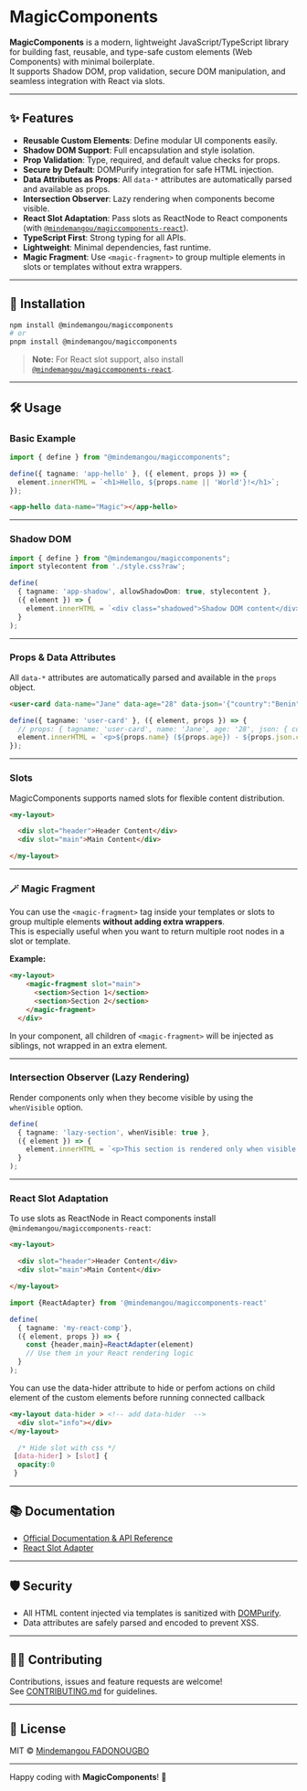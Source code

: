 # MagicComponents

**MagicComponents** is a modern, lightweight JavaScript/TypeScript library for building fast, reusable, and type-safe custom elements (Web Components) with minimal boilerplate.  
It supports Shadow DOM, prop validation, secure DOM manipulation, and seamless integration with React via slots.

---

## ✨ Features

- **Reusable Custom Elements**: Define modular UI components easily.
- **Shadow DOM Support**: Full encapsulation and style isolation.
- **Prop Validation**: Type, required, and default value checks for props.
- **Secure by Default**: DOMPurify integration for safe HTML injection.
- **Data Attributes as Props**: All `data-*` attributes are automatically parsed and available as props.
- **Intersection Observer**: Lazy rendering when components become visible.
- **React Slot Adaptation**: Pass slots as ReactNode to React components (with [`@mindemangou/magiccomponents-react`](https://www.npmjs.com/package/@mindemangou/magiccomponents-react)).
- **TypeScript First**: Strong typing for all APIs.
- **Lightweight**: Minimal dependencies, fast runtime.
- **Magic Fragment**: Use `<magic-fragment>` to group multiple elements in slots or templates without extra wrappers.

---

## 🚀 Installation

```bash
npm install @mindemangou/magiccomponents
# or
pnpm install @mindemangou/magiccomponents
```

> **Note:** For React slot support, also install [`@mindemangou/magiccomponents-react`](https://www.npmjs.com/package/@mindemangou/magiccomponents-react).

---

## 🛠️ Usage

### Basic Example

```typescript
import { define } from "@mindemangou/magiccomponents";

define({ tagname: 'app-hello' }, ({ element, props }) => {
  element.innerHTML = `<h1>Hello, ${props.name || 'World'}!</h1>`;
});
```

```html
<app-hello data-name="Magic"></app-hello>
```

---

### Shadow DOM

```typescript
import { define } from "@mindemangou/magiccomponents";
import stylecontent from './style.css?raw';

define(
  { tagname: 'app-shadow', allowShadowDom: true, stylecontent },
  ({ element }) => {
    element.innerHTML = `<div class="shadowed">Shadow DOM content</div>`;
  }
);
```

---

### Props & Data Attributes

All `data-*` attributes are automatically parsed and available in the `props` object.

```html
<user-card data-name="Jane" data-age="28" data-json='{"country":"Benin"}'></user-card>
```

```typescript
define({ tagname: 'user-card' }, ({ element, props }) => {
  // props: { tagname: 'user-card', name: 'Jane', age: '28', json: { country: 'Benin' } }
  element.innerHTML = `<p>${props.name} (${props.age}) - ${props.json.country}</p>`;
});
```

---

### Slots

MagicComponents supports named slots for flexible content distribution.

```html
<my-layout>

  <div slot="header">Header Content</div>
  <div slot="main">Main Content</div>

</my-layout>

```

---

### 🪄 Magic Fragment

You can use the `<magic-fragment>` tag inside your templates or slots to group multiple elements **without adding extra wrappers**.  
This is especially useful when you want to return multiple root nodes in a slot or template.

**Example:**

```html
<my-layout>
    <magic-fragment slot="main">
      <section>Section 1</section>
      <section>Section 2</section>
    </magic-fragment>
  </div>
```

In your component, all children of `<magic-fragment>` will be injected as siblings, not wrapped in an extra element.

---

### Intersection Observer (Lazy Rendering)

Render components only when they become visible by using the `whenVisible` option.

```typescript
define(
  { tagname: 'lazy-section', whenVisible: true },
  ({ element }) => {
    element.innerHTML = `<p>This section is rendered only when visible!</p>`;
  }
);
```

---

### React Slot Adaptation

To use slots as ReactNode in React components install `@mindemangou/magiccomponents-react`:

```html
<my-layout>

  <div slot="header">Header Content</div>
  <div slot="main">Main Content</div>

</my-layout>

```

```typescript
import {ReactAdapter} from '@mindemangou/magiccomponents-react'

define(
  { tagname: 'my-react-comp'},
  ({ element, props }) => {
    const {header,main}=ReactAdapter(element)
    // Use them in your React rendering logic
  }
);
```
You can use the data-hider attribute to hide or perfom actions on child element of the custom elements before running connected callback

```html
<my-layout data-hider > <!-- add data-hider  -->
  <div slot="info"></div>
</my-layout>

```

```css
  /* Hide slot with css */
 [data-hider] > [slot] {
  opacity:0
 }

```

---

## 📚 Documentation

- [Official Documentation & API Reference](https://github.com/mindemangou/magic-components)
- [React Slot Adapter](https://www.npmjs.com/package/@mindemangou/magiccomponents-react)

---

## 🛡️ Security

- All HTML content injected via templates is sanitized with [DOMPurify](https://github.com/cure53/DOMPurify).
- Data attributes are safely parsed and encoded to prevent XSS.

---


## 🧑‍💻 Contributing

Contributions, issues and feature requests are welcome!  
See [CONTRIBUTING.md](CONTRIBUTING.md) for guidelines.

---

## 📄 License

MIT © [Mindemangou FADONOUGBO](https://github.com/mindemangou)

---

Happy coding with **MagicComponents**! 🚀
